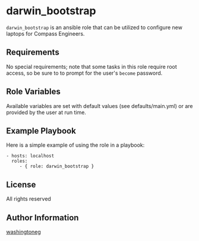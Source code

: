 darwin_bootstrap
================

`darwin_bootstrap` is an ansible role that can be utilized to configure new laptops for Compass Engineers.

Requirements
------------

No special requirements; note that some tasks in this role require root access, so be sure to to prompt for the user's `become` password.

Role Variables
--------------

Available variables are set with default values (see defaults/main.yml) or are provided by the user at run time.

Example Playbook
----------------

Here is a simple example of using the role in a playbook:

    - hosts: localhost
      roles:
         - { role: darwin_bootstrap }

License
-------

All rights reserved

Author Information
------------------

[washingtoneg](https://github.com/washingtoneg)
